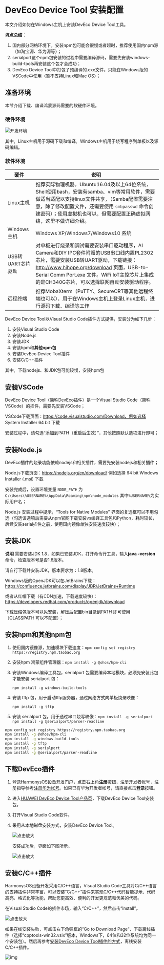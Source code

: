 # DevEco Device Tool 安装配置

本文介绍如何在Windows主机上安装DevEco Device Tool工具。

**坑点总结**：

1. 国内部分网络环境下，安装npm包可能会很慢或者超时，推荐使用国内npm源（如淘宝源、华为源等）；
2. serialport这个npm包安装的过程中需要编译源码，需要先安装windows-build-tools再安装这个包才会成功；
3. DevEco Device Tool中打包了预编译的.exe文件，只能在Windows版的VSCode中使用（暂不支持Linux和Mac OS）；

## 准备环境

本节介绍下载、编译鸿蒙源码需要的软硬件环境。

### 硬件环境

![开发环境](https://communityfile-drcn.op.hicloud.com/FileServer/getFile/cmtyPub/011/111/111/0000000000011111111.20200910235406.07666083971622121425650879377172:50510911011517:2800:A260456A9C92CDA9B13E2E3A942A5A015A20E4EC9CAEF0760A683198DDAB5578.png?needInitFileName=true?needInitFileName=true)

其中，Linux主机用于源码下载和编译，Windows主机用于烧写程序到单板以及源码编辑。



### 软件环境

| 硬件              | 说明                                                         |
| ----------------- | ------------------------------------------------------------ |
| Linux主机         | 推荐实际物理机器，Ubuntu16.04及以上64位系统，Shell使用bash，安装有samba、vim等常用软件，需要做适当适配以支持linux文件共享，（Samba配置需要注意，除了修改配置文件，还需要使用 `smbpasswd` 命令创建密码）；使用虚拟机也可以，但需要配置正确虚拟网络，这里不做详细介绍。 |
| Windows主机       | Windows XP/Windows7/Windows10 系统                           |
| USB转UART芯片驱动 | 对单板进行烧录和调试需要安装串口驱动程序，AI Camera和DIY IPC套件附赠的USB串口线内置PL2302芯片，需要安装USB转UART驱动，下载链接： http://www.hihope.org/download  页面，USB-to-Serial Comm Port.exe  文件。WiFi IoT主控芯片上集成的是CH340G芯片，可以选择联网自动安装驱动程序。 |
| 远程终端          | 推荐MobaXterm（PuTTY、SecureCRT等其他远程终端也可以），用于在Windows主机上登录Linux主机，进行源码下载、编译等工作 |



DevEco Device Tool以Visual Studio Code插件方式提供，安装分为如下几步：

1. 安装Visual Studio Code
2. 安装Node.js
3. 安装JDK
4. 安装hpm和**其他npm包**
5. 安装DevEco Device Tool插件
6. 安装C/C++插件

其中，下载nodejs、和JDK包可能较慢，安装hpm包


## 安装VSCode

DevEco Device Tool（简称DevEco插件）是一个Visual Studio Code（简称VSCode）的插件，需要先安装VSCode；

VSCode下载页面：https://code.visualstudio.com/Download，例如选择 System Installer 64 bit 下载

安装过程中，请勾选“添加到PATH（重启后生效）”，其他按照默认选项进行即可；



## 安装Node.js

DevEco插件的烧录功能依赖nodejs和相关插件，需要先安装nodejs和相关插件；

Node.js下载页面：https://nodejs.org/en/download/ 例如选择 64 bit Windows Installer (.msi) 下载

安装完成后，设置环境变量 `NODE_PATH` 为 `C:\Users\%USERNAME%\AppData\Roaming\npm\node_modules` 其中`%USERNAME%`为实际用户名；

Node.js 安装过程中提示，“Tools for Native Modules” 界面的复选框可以不用勾选（勾选该选项后需要从npm官网下载安装vs编译工具包和Python，耗时较长，后续安装serial插件之前，使用国内镜像单独安装速度较快）；



## 安装JDK

**说明** 需要安装JDK 1.8，如果已安装JDK，打开命令行工具，输入**java -version**命令，检查版本号是否1.8版本。

请自行下载并安装JDK，版本要求为：1.8版本。

Windows版的OpenJDK可以在JetBrains下载：https://confluence.jetbrains.com/display/JBR/JetBrains+Runtime

或者从红帽下载（有CDN加速，下载速度较快）： https://developers.redhat.com/products/openjdk/download

下载压缩包版本可以免安装，解压后配置bin目录到PATH 即可使用（CLASSPATH 可以不配置）；



## 安装hpm和其他npm包

1. 使用国内镜像源，加速模块下载速度：`npm config set registry https://registry.npm.taobao.org`

2. 安装hpm 鸿蒙组件管理器：`npm install -g @ohos/hpm-cli`

3. 安装Windows编译工具包，serialport 包需要编译本地模块，必须先安装此包才能安装 serialport 包：

   `npm install -g windows-build-tools`

4. 安装 tftp 包，用于启动tftp服务器，通过网络方式向单板烧录映像：

   `npm install -g tftp`

5. 安装 serialport 包，用于通过串口烧写映像：`npm install -g serialport`
   `npm install -g @serialport/parser-readline`

```sh
npm config set registry https://registry.npm.taobao.org
npm install -g @ohos/hpm-cli
npm install -g windows-build-tools
npm install -g tftp
npm install -g serialport
npm install -g @serialport/parser-readline
```



## 下载DevEco插件

1. 登录[HarmonysOS设备开发门户](https://device.harmonyos.com/cn/home)，点击右上角**注册**按钮，注册开发者帐号，注册指导参考[注册华为帐号](https://developer.huawei.com/consumer/cn/doc/20300)。如果已有华为开发者帐号，请直接点击**登录**按钮。

2. 进入[HUAWEI DevEco Device Tool产品页](https://device.harmonyos.com/cn/ide)，下载DevEco Device Tool安装包。

3. 打开Visual Studio Code软件。

4. 采用从本地磁盘安装方式，安装DevEco Device Tool。

   ![点击放大](https://communityfile-drcn.op.hicloud.com/FileServer/getFile/cmtyPub/011/111/111/0000000000011111111.20200914093622.93560046166375321457328824276949:50510914020140:2800:6D71CB138B0590368E613ED5A7B302262DE31733629047F66500DF27757F2853.gif?needInitFileName=true?needInitFileName=true)

   安装成功后，界面如下图所示。

   ![点击放大](https://communityfile-drcn.op.hicloud.com/FileServer/getFile/cmtyPub/011/111/111/0000000000011111111.20200914093622.37832007141604464627097125460649:50510914020140:2800:F6288E3BA1FDA293B52D1BA2F6FFBF4F6DDB53DD792FB42E66F234A75AA1BB85.png?needInitFileName=true?needInitFileName=true)



## 安装C/C++插件

HarmonysOS设备开发采用C/C++语言，Visual Studio Code工具对C/C++语言的支持插件非常丰富，可以安装“C/C++”插件来实现C/C++代码智能提示、代码高亮、格式化等功能，帮助您更高效、便利的开发更规范和优美的代码。

在Visual Studio Code的插件市场，输入“C/C++”，然后点击“Install”。

![点击放大](https://communityfile-drcn.op.hicloud.com/FileServer/getFile/cmtyPub/011/111/111/0000000000011111111.20200914093623.01024343525247339263582244765607:50510914020140:2800:8CECD4F3E002EEED38F29A6832DBA7A98F78ACCA9AA2FD36341147DA52300C96.png?needInitFileName=true?needInitFileName=true)

如果在线安装失败，可点击右下角弹框的“Go to Download Page”，下载离线插件（选择“cpptools-win32.vsix”版本，Windows下，64位和32位系统均为同一个安装包）。然后再参考[安装DevEco Device Tool插件的方式](https://device.harmonyos.com/cn/docs/ide/user-guides/tool_install-0000001050164976#ZH-CN_TOPIC_0000001050164976__section4336315185716)，离线安装C/C++插件。

![img](https://communityfile-drcn.op.hicloud.com/FileServer/getFile/cmtyPub/011/111/111/0000000000011111111.20200914093623.16985116067731605372818769568785:50510914020140:2800:0B1E3CA592229336927B6953172125E21AE192B930A3BE4A977382875E06BAD2.png?needInitFileName=true?needInitFileName=true)